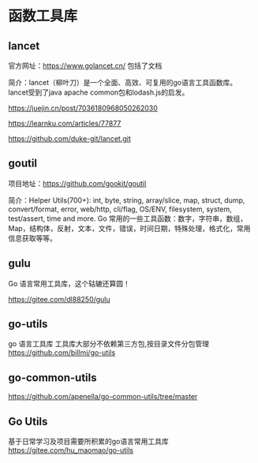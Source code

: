 # 函数工具库


## lancet

官方网址：https://www.golancet.cn/   包括了文档

简介：lancet（柳叶刀）是一个全面、高效、可复用的go语言工具函数库。 lancet受到了java apache common包和lodash.js的启发。


https://juejin.cn/post/7036180968050262030

https://learnku.com/articles/77877

https://github.com/duke-git/lancet.git



## goutil
项目地址：https://github.com/gookit/goutil

简介：Helper Utils(700+): int, byte, string, array/slice, map, struct, dump, convert/format, error, web/http, cli/flag, OS/ENV, filesystem, system, test/assert, time and more. Go 常用的一些工具函数：数字，字符串，数组，Map，结构体，反射，文本，文件，错误，时间日期，特殊处理，格式化，常用信息获取等等。




## gulu
Go 语言常用工具库，这个轱辘还算圆！

https://gitee.com/dl88250/gulu





## go-utils

go 语言工具库 工具库大部分不依赖第三方包,按目录文件分包管理
https://github.com/billmi/go-utils





## go-common-utils

https://github.com/apenella/go-common-utils/tree/master



## Go Utils 

基于日常学习及项目需要所积累的go语言常用工具库
https://gitee.com/hu_maomao/go-utils



